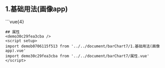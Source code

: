 ## 1.基础用法(画像app)
<demob0706115f513 />
```vue{4}
<template>
    <bar-chart-7 ref="chartRef" v-bind="chartOption"></bar-chart-7>
</template>
<script setup>
import { ref, onMounted } from 'vue';

const chartRef = ref();

// const grid = { right: 60, left: 20 };
const yAxisData = ['<20岁', '20-35岁', '35-50岁', '50-65岁', '>65岁'];
const seriesData = [
    [12, 64, 84, 11, 39],
    [87, 29, 80, 66, 49]
];
const legendData = ['男性', '女性'];

const chartOption = {
    // grid,
	yAxisData,
    seriesData,
    legendData
};

onMounted(() => {
    chartRef.value.renderChart();
});
</script>
<style lang="scss" scoped>
.zrx-chart {
    height: 225px;
    width: 350px;
    background-color: white;
}
</style>
```
## 属性
<demo30c29fea3cba />
<script setup>
import demob0706115f513 from '../../document/barChart7/1.基础用法(画像app).vue'
import demo30c29fea3cba from '../../document/barChart7/属性.vue'
</script>